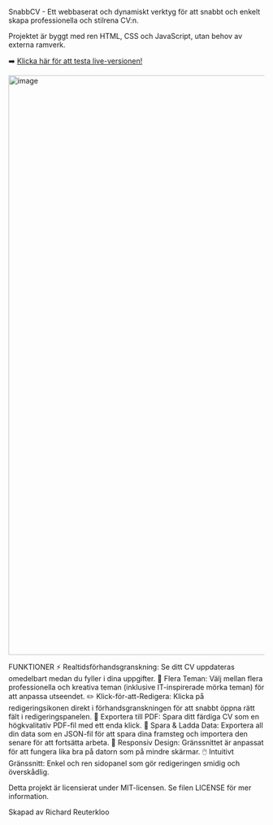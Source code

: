 SnabbCV - Ett webbaserat och dynamiskt verktyg för att snabbt och enkelt skapa professionella och stilrena CV:n.

Projektet är byggt med ren HTML, CSS och JavaScript, utan behov av externa ramverk.

➡️ [Klicka här för att testa live-versionen!]([url](https://reuterkloo.github.io/SnabbCV/))

<img width="1262" height="1142" alt="image" src="https://github.com/user-attachments/assets/138b8a15-85e3-44d4-9ae1-dbd8603ba4be" />

FUNKTIONER
⚡ Realtidsförhandsgranskning: Se ditt CV uppdateras omedelbart medan du fyller i dina uppgifter.
🎨 Flera Teman: Välj mellan flera professionella och kreativa teman (inklusive IT-inspirerade mörka teman) för att anpassa utseendet.
✏️ Klick-för-att-Redigera: Klicka på redigeringsikonen direkt i förhandsgranskningen för att snabbt öppna rätt fält i redigeringspanelen.
📄 Exportera till PDF: Spara ditt färdiga CV som en högkvalitativ PDF-fil med ett enda klick.
💾 Spara & Ladda Data: Exportera all din data som en JSON-fil för att spara dina framsteg och importera den senare för att fortsätta arbeta.
📱 Responsiv Design: Gränssnittet är anpassat för att fungera lika bra på datorn som på mindre skärmar.
🖱️ Intuitivt Gränssnitt: Enkel och ren sidopanel som gör redigeringen smidig och överskådlig.

Detta projekt är licensierat under MIT-licensen. Se filen LICENSE för mer information.

Skapad av Richard Reuterkloo
